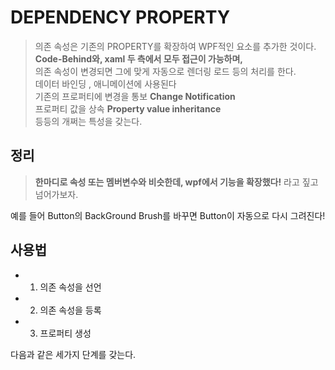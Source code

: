 DEPENDENCY PROPERTY
===

> 의존 속성은 기존의 PROPERTY를 확장하여 WPF적인 요소를 추가한 것이다.<br>
> **Code-Behind와, xaml 두 측에서 모두 접근이 가능하며,**<br>
> 의존 속성이 변경되면 그에 맞게 자동으로 렌더링 로드 등의 처리를 한다.<br>
> 데이터 바인딩 , 애니메이션에 사용된다<br>
> 기존의 프로퍼티에 변경을 통보 **Change Notification** <br>
> 프로퍼티 값을 상속 **Property value inheritance**<br>
> 등등의 개쩌는 특성을 갖는다.

정리
---
>**한마디로 속성 또는 멤버변수와 비슷한데, wpf에서 기능을 확장했다!**  라고 짚고 넘어가보자.

예를 들어 Button의 BackGround Brush를 바꾸면 Button이 자동으로 다시 그려진다!

사용법
---
 - 1. 의존 속성을 선언
 - 2. 의존 속성을 등록
 - 3. 프로퍼티 생성

다음과 같은 세가지 단계를 갖는다.

